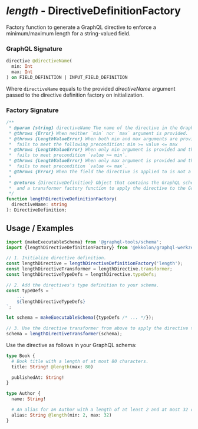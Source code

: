 # _length_ - DirectiveDefinitionFactory

Factory function to generate a GraphQL directive to enforce a minimum/maximum length for a string-valued field.

### GraphQL Signature

```graphql
directive @directiveName(
  min: Int
  max: Int
) on FIELD_DEFINITION | INPUT_FIELD_DEFINITION
```

Where `directiveName` equals to the provided _directiveName_ argument passed to the directive definition factory on initialization.

### Factory Signature

```ts
/**
 * @param {string} directiveName The name of the directive in the GraphQL schema.
 * @throws {Error} When neither `min` nor `max` argument is provided.
 * @throws {LengthValueError} When both min and max arguments are provided and the field's value
 *  fails to meet the following precondition: min >= value <= max
 * @throws {LengthValueError} When only min argument is provided and the field's value
 *  fails to meet precondition `value >= min`.
 * @throws {LengthValueError} When only max argument is provided and the field's value
 *  fails to meet precondition `value <= max`.
 * @throws {Error} When the field the directive is applied to is not a `GraphQLScalar` type.
 *
 * @returns {DirectiveDefinition} Object that contains the GraphQL schema type definition for the directive
 *  and a transformer factory function to apply the directive to the GraphQL schema.
 */
function lengthDirectiveDefinitionFactory(
  directiveName: string
): DirectiveDefinition;
```

## Usage / Examples

```ts
import {makeExecutableSchema} from '@graphql-tools/schema';
import {lengthDirectiveDefinitionFactory} from '@ekkolon/graphql-werkzeug';

// 1. Initialize directive definition.
const lengthDirective = lengthDirectiveDefinitionFactory('length');
const lengthDirectiveTransformer = lengthDirective.transformer;
const lengthDirectiveTypeDefs = lengthDirective.typeDefs;

// 2. Add the directives's type definition to your schema.
const typeDefs = `
    ...
    ${lengthDirectiveTypeDefs}
`;

let schema = makeExecutableSchema({typeDefs /* ... */});

// 3. Use the directive transformer from above to apply the directive to your schema.
schema = lengthDirectiveTransformer(schema);
```

Use the directive as follows in your GraphQL schema:

```graphql
type Book {
  # Book title with a length of at most 80 characters.
  title: String! @length(max: 80)

  publishedAt: String!
}

type Author {
  name: String!

  # An alias for an Author with a length of at least 2 and at most 32 characters.
  alias: String @length(min: 2, max: 32)
}
```

